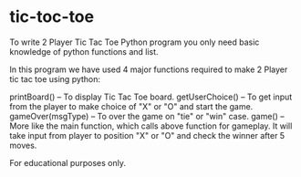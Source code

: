 # tic-toc-toe

To write 2 Player Tic Tac Toe Python program you only need basic knowledge of python functions and list.

In this program we have used 4 major functions required to make 2 Player tic tac toe using python:

printBoard() – To display Tic Tac Toe board.
getUserChoice() – To get input from the player to make choice of "X" or "O" and start the game.
gameOver(msgType) – To over the game on "tie" or "win" case.
game() – More like the main function, which calls above function for gameplay. It will take input from player to position "X" or "O" and check the winner after 5 moves.

For educational purposes only.
